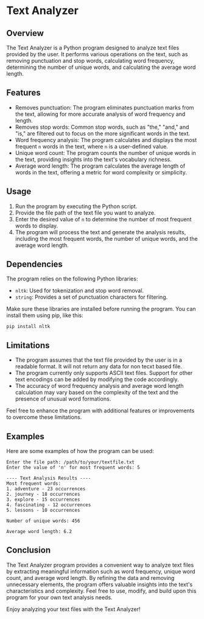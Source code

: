 # Text Analyzer

## Overview
The Text Analyzer is a Python program designed to analyze text files provided by the user. It performs various operations on the text, such as removing punctuation and stop words, calculating word frequency, determining the number of unique words, and calculating the average word length.

## Features
- Removes punctuation: The program eliminates punctuation marks from the text, allowing for more accurate analysis of word frequency and length.
- Removes stop words: Common stop words, such as "the," "and," and "is," are filtered out to focus on the more significant words in the text.
- Word frequency analysis: The program calculates and displays the most frequent `n` words in the text, where `n` is a user-defined value.
- Unique word count: The program counts the number of unique words in the text, providing insights into the text's vocabulary richness.
- Average word length: The program calculates the average length of words in the text, offering a metric for word complexity or simplicity.

## Usage
1. Run the program by executing the Python script.
2. Provide the file path of the text file you want to analyze.
3. Enter the desired value of `n` to determine the number of most frequent words to display.
4. The program will process the text and generate the analysis results, including the most frequent words, the number of unique words, and the average word length.

## Dependencies
The program relies on the following Python libraries:
- `nltk`: Used for tokenization and stop word removal.
- `string`: Provides a set of punctuation characters for filtering.

Make sure these libraries are installed before running the program. You can install them using pip, like this:
```
pip install nltk
```

## Limitations
- The program assumes that the text file provided by the user is in a readable format. It will not return any data for non tecxt based file.
- The program currently only supports ASCII text files. Support for other text encodings can be added by modifying the code accordingly.
- The accuracy of word frequency analysis and average word length calculation may vary based on the complexity of the text and the presence of unusual word formations.

Feel free to enhance the program with additional features or improvements to overcome these limitations.

## Examples
Here are some examples of how the program can be used:

```
Enter the file path: /path/to/your/textfile.txt
Enter the value of 'n' for most frequent words: 5

---- Text Analysis Results ----
Most frequent words:
1. adventure - 23 occurrences
2. journey - 18 occurrences
3. explore - 15 occurrences
4. fascinating - 12 occurrences
5. lessons - 10 occurrences

Number of unique words: 456

Average word length: 6.2

```

## Conclusion
The Text Analyzer program provides a convenient way to analyze text files by extracting meaningful information such as word frequency, unique word count, and average word length. By refining the data and removing unnecessary elements, the program offers valuable insights into the text's characteristics and complexity. Feel free to use, modify, and build upon this program for your own text analysis needs.

Enjoy analyzing your text files with the Text Analyzer!
